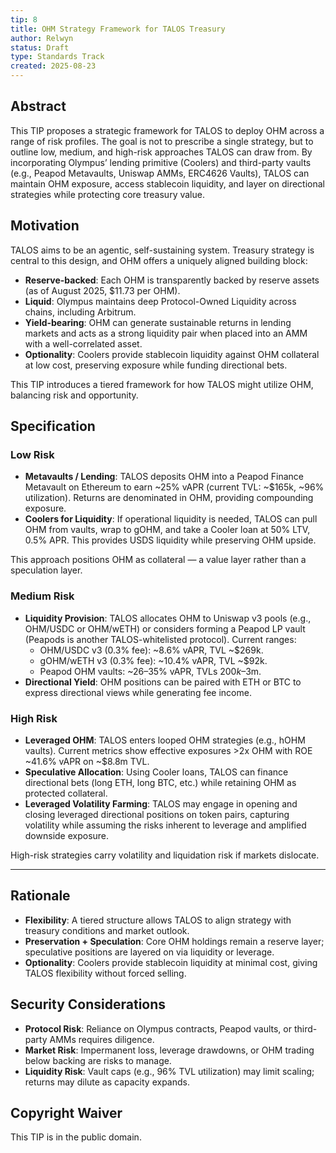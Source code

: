 ```yaml
---
tip: 8
title: OHM Strategy Framework for TALOS Treasury
author: Relwyn
status: Draft
type: Standards Track
created: 2025-08-23
---
```


## Abstract

This TIP proposes a strategic framework for TALOS to deploy OHM across a range of risk profiles. The goal is not to prescribe a single strategy, but to outline low, medium, and high-risk approaches TALOS can draw from. By incorporating Olympus’ lending primitive (Coolers) and third-party vaults (e.g., Peapod Metavaults, Uniswap AMMs, ERC4626 Vaults), TALOS can maintain OHM exposure, access stablecoin liquidity, and layer on directional strategies while protecting core treasury value.

## Motivation

TALOS aims to be an agentic, self-sustaining system. Treasury strategy is central to this design, and OHM offers a uniquely aligned building block:

- **Reserve-backed**: Each OHM is transparently backed by reserve assets (as of August 2025, $11.73 per OHM).  
- **Liquid**: Olympus maintains deep Protocol-Owned Liquidity across chains, including Arbitrum.  
- **Yield-bearing**: OHM can generate sustainable returns in lending markets and acts as a strong liquidity pair when placed into an AMM with a well-correlated asset.  
- **Optionality**: Coolers provide stablecoin liquidity against OHM collateral at low cost, preserving exposure while funding directional bets.  

This TIP introduces a tiered framework for how TALOS might utilize OHM, balancing risk and opportunity.

## Specification

### Low Risk

- **Metavaults / Lending**: TALOS deposits OHM into a Peapod Finance Metavault on Ethereum to earn ~25% vAPR (current TVL: ~$165k, ~96% utilization). Returns are denominated in OHM, providing compounding exposure.  
- **Coolers for Liquidity**: If operational liquidity is needed, TALOS can pull OHM from vaults, wrap to gOHM, and take a Cooler loan at 50% LTV, 0.5% APR. This provides USDS liquidity while preserving OHM upside.  

This approach positions OHM as collateral — a value layer rather than a speculation layer.

### Medium Risk

- **Liquidity Provision**: TALOS allocates OHM to Uniswap v3 pools (e.g., OHM/USDC or OHM/wETH) or considers forming a Peapod LP vault (Peapods is another TALOS-whitelisted protocol). Current ranges:  
  - OHM/USDC v3 (0.3% fee): ~8.6% vAPR, TVL ~$269k.  
  - gOHM/wETH v3 (0.3% fee): ~10.4% vAPR, TVL ~$92k.  
  - Peapod OHM vaults: ~26–35% vAPR, TVLs $200k–$3m.  
- **Directional Yield**: OHM positions can be paired with ETH or BTC to express directional views while generating fee income.  

### High Risk

- **Leveraged OHM**: TALOS enters looped OHM strategies (e.g., hOHM vaults). Current metrics show effective exposures >2x OHM with ROE ~41.6% vAPR on ~$8.8m TVL.  
- **Speculative Allocation**: Using Cooler loans, TALOS can finance directional bets (long ETH, long BTC, etc.) while retaining OHM as protected collateral.  
- **Leveraged Volatility Farming**: TALOS may engage in opening and closing leveraged directional positions on token pairs, capturing volatility while assuming the risks inherent to leverage and amplified downside exposure.  

High-risk strategies carry volatility and liquidation risk if markets dislocate.

---

## Rationale

- **Flexibility**: A tiered structure allows TALOS to align strategy with treasury conditions and market outlook.  
- **Preservation + Speculation**: Core OHM holdings remain a reserve layer; speculative positions are layered on via liquidity or leverage.  
- **Optionality**: Coolers provide stablecoin liquidity at minimal cost, giving TALOS flexibility without forced selling.  

## Security Considerations

- **Protocol Risk**: Reliance on Olympus contracts, Peapod vaults, or third-party AMMs requires diligence.  
- **Market Risk**: Impermanent loss, leverage drawdowns, or OHM trading below backing are risks to manage.  
- **Liquidity Risk**: Vault caps (e.g., 96% TVL utilization) may limit scaling; returns may dilute as capacity expands.  

## Copyright Waiver

This TIP is in the public domain.
